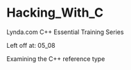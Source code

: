 # Hacking_With_C

Lynda.com C++ Essential Training Series

Left off at: 05_08

Examining the C++ reference type



